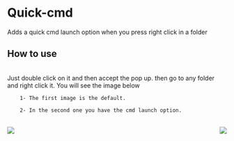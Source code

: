 # Quick-cmd
 Adds a quick cmd launch option when you press right click in a folder

## How to use
<br>
    Just double click on it and then accept the pop up. then go to any folder and right click it. You will see the image below

```
    1- The first image is the default.
    
    2- In the second one you have the cmd launch option.
```
<br>
<a>
    <img align="right" src="https://cdn.discordapp.com/attachments/889432154981949492/905747812929634365/unknown.png">
    <img align="left" src="https://cdn.discordapp.com/attachments/889432154981949492/905748484949438504/unknown.png">
</a>

